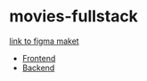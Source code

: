 # movies-fullstack

[link to figma maket](https://easyupload.io/5nm6aq)

* [Frontend](https://github.com/Dimitry-prog/movies-fullstack/tree/level-2)
* [Backend](https://github.com/Dimitry-prog/movies-fullstack/tree/level-1)
